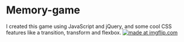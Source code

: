 # Memory-game
I created this game using JavaScript and jQuery, and some cool CSS features like a transition, transform and flexbox.
<a href="https://imgflip.com/gif/2kdr39"><img src="https://i.imgflip.com/2kdr39.gif" title="made at imgflip.com"/></a>
